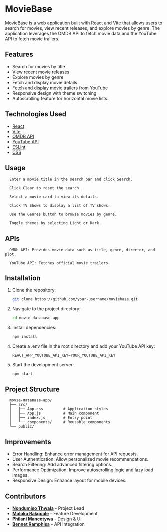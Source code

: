 

# MovieBase

MovieBase is a web application built with React and Vite that allows users to search for movies, view recent releases, and explore movies by genre. The application leverages the OMDB API to fetch movie data and the YouTube API to fetch movie trailers.

## Features

- Search for movies by title
- View recent movie releases
- Explore movies by genre
- Fetch and display movie details
- Fetch and display movie trailers from YouTube
- Responsive design with theme switching
- Autoscrolling feature for horizontal movie lists.

## Technologies Used

- [React](https://reactjs.org/)
- [Vite](https://vitejs.dev/)
- [OMDB API](http://www.omdbapi.com/)
- [YouTube API](https://developers.google.com/youtube/v3)
- [ESLint](https://eslint.org/)
- [CSS](https://developer.mozilla.org/en-US/docs/Web/CSS)

## Usage

      Enter a movie title in the search bar and click Search.

      Click Clear to reset the search.

      Select a movie card to view its details.

      Click TV Shows to display a list of TV shows.
         
      Use the Genres button to browse movies by genre.
         
      Toggle themes by selecting Light or Dark.

## APIs

      OMDb API: Provides movie data such as title, genre, director, and plot.

      YouTube API: Fetches official movie trailers.

## Installation

1. Clone the repository:
   ```sh
   git clone https://github.com/your-username/moviebase.git
   ```

2. Navigate to the project directory:
   ```sh
   cd movie-database-app
   ```

3. Install dependencies:
   ```sh
   npm install
   ```

4. Create a .env file in the root directory and add your YouTube API key:
   ```env
   REACT_APP_YOUTUBE_API_KEY=YOUR_YOUTUBE_API_KEY
   ```

5. Start the development server:
   ```sh
   npm start
   ```

## Project Structure

      movie-database-app/
      ├── src/
      │   ├── App.css         # Application styles
      │   ├── App.js          # Main component
      │   ├── index.js        # Entry point
      │   └── components/     # Reusable components
      └── public/

## Improvements

- Error Handling: Enhance error management for API requests.
- User Authentication: Allow personalized movie recommendations.
- Search Filtering: Add advanced filtering options.
- Performance Optimization: Improve autoscrolling logic and lazy load images.
- Responsive Design: Enhance layout for mobile devices.

## Contributors

- **[Nondumiso Thwala](https://github.com/Nondumiso98)** - Project Lead
- **[Moloko Rakgoale](https://github.com/Moloko-DevOps95)** - Feature Development
- **[Philani Mancotywa](https://github.com/PhilaniMant)** - Design & UI
- **[Bennet Ramphisa](https://github.com/Bennet09)** - API Integration


